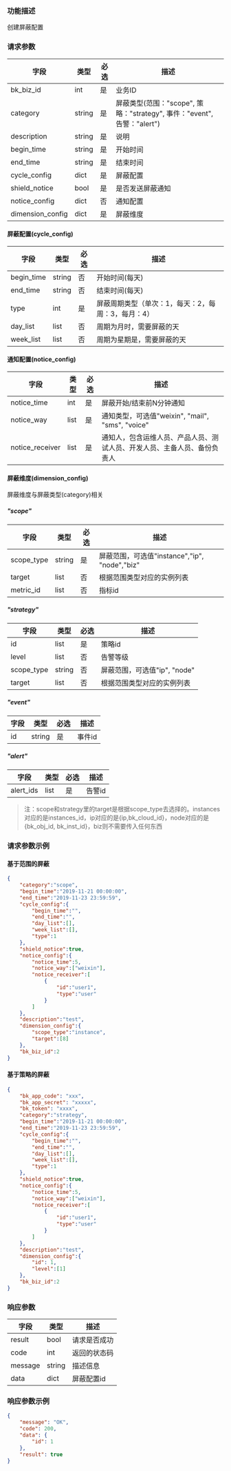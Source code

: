 ### 功能描述

创建屏蔽配置


### 请求参数

| 字段             | 类型   | 必选 | 描述                                                         |
| ---------------- | ------ | ---- | ------------------------------------------------------------ |
| bk_biz_id        | int    | 是   | 业务ID                                                       |
| category         | string | 是   | 屏蔽类型(范围："scope", 策略："strategy", 事件："event", 告警："alert") |
| description      | string | 是   | 说明                                                         |
| begin_time       | string | 是   | 开始时间                                                     |
| end_time         | string | 是   | 结束时间                                                     |
| cycle_config     | dict   | 是   | 屏蔽配置                                                     |
| shield_notice    | bool   | 是   | 是否发送屏蔽通知                                             |
| notice_config    | dict   | 否   | 通知配置                                                     |
| dimension_config | dict   | 是   | 屏蔽维度                                                     |

#### 屏蔽配置(cycle_config)

| 字段       | 类型   | 必选 | 描述                                               |
| ---------- | ------ | ---- | -------------------------------------------------- |
| begin_time | string | 否   | 开始时间(每天)                                     |
| end_time   | string | 否   | 结束时间(每天)                                     |
| type       | int    | 是   | 屏蔽周期类型（单次：1，每天：2，每周：3，每月：4） |
| day_list   | list   | 否   | 周期为月时，需要屏蔽的天                           |
| week_list  | list   | 否   | 周期为星期是，需要屏蔽的天                         |

#### 通知配置(notice_config)

| 字段            | 类型 | 必选 | 描述                                                         |
| --------------- | ---- | ---- | ------------------------------------------------------------ |
| notice_time     | int  | 是   | 屏蔽开始/结束前N分钟通知                                     |
| notice_way      | list | 是   | 通知类型，可选值"weixin", "mail", "sms", "voice"             |
| notice_receiver | list | 是   | 通知人，包含运维人员、产品人员、测试人员、开发人员、主备人员、备份负责人 |

#### 屏蔽维度(dimension_config)

屏蔽维度与屏蔽类型(category)相关

##### "scope"

| 字段       | 类型   | 必选 | 描述                                          |
| ---------- | ------ | ---- | --------------------------------------------- |
| scope_type | string | 是   | 屏蔽范围，可选值"instance","ip", "node","biz" |
| target     | list   | 否   | 根据范围类型对应的实例列表                    |
| metric_id  | list   | 否   | 指标id                                        |

##### "strategy"

| 字段       | 类型   | 必选 | 描述                         |
| ---------- | ------ | ---- | ---------------------------- |
| id         | list   | 是   | 策略id                       |
| level      | list   | 否   | 告警等级                     |
| scope_type | string | 否   | 屏蔽范围，可选值"ip", "node" |
| target     | list   | 否   | 根据范围类型对应的实例列表   |

##### "event"

| 字段 | 类型   | 必选 | 描述   |
| ---- | ------ | ---- | ------ |
| id   | string | 是   | 事件id |

##### "alert"

| 字段      | 类型 | 必选 | 描述   |
| --------- | ---- | ---- | ------ |
| alert_ids | list | 是   | 告警id |

> 注：scope和strategy里的target是根据scope_type去选择的。instances对应的是instances_id，ip对应的是{ip,bk_cloud_id}，node对应的是{bk_obj_id, bk_inst_id}，biz则不需要传入任何东西

### 请求参数示例

#### 基于范围的屏蔽

```json
{
    "category":"scope",
    "begin_time":"2019-11-21 00:00:00",
    "end_time":"2019-11-23 23:59:59",
    "cycle_config":{
        "begin_time":"",
        "end_time":"",
        "day_list":[],
        "week_list":[],
        "type":1
    },
    "shield_notice":true,
    "notice_config":{
        "notice_time":5,
        "notice_way":["weixin"],
        "notice_receiver":[
            {
                "id":"user1",
                "type":"user"
            }
        ]
    },
    "description":"test",
    "dimension_config":{
        "scope_type":"instance",
        "target":[8]
    },
    "bk_biz_id":2
}
```

#### 基于策略的屏蔽

```json
{
    "bk_app_code": "xxx",
    "bk_app_secret": "xxxxx",
    "bk_token": "xxxx",
    "category":"strategy",
    "begin_time":"2019-11-21 00:00:00",
    "end_time":"2019-11-23 23:59:59",
    "cycle_config":{
        "begin_time":"",
        "end_time":"",
        "day_list":[],
        "week_list":[],
        "type":1
    },
    "shield_notice":true,
    "notice_config":{
        "notice_time":5,
        "notice_way":["weixin"],
        "notice_receiver":[
            {
                "id":"user1",
                "type":"user"
            }
        ]
    },
    "description":"test",
    "dimension_config":{
        "id": 1,
        "level":[1]
    },
    "bk_biz_id":2
}
```

### 响应参数

| 字段    | 类型   | 描述         |
| ------- | ------ | ------------ |
| result  | bool   | 请求是否成功 |
| code    | int    | 返回的状态码 |
| message | string | 描述信息     |
| data    | dict   | 屏蔽配置id   |

### 响应参数示例

```json
{
    "message": "OK",
    "code": 200,
    "data": {
        "id": 1
    },
    "result": true
}
```
